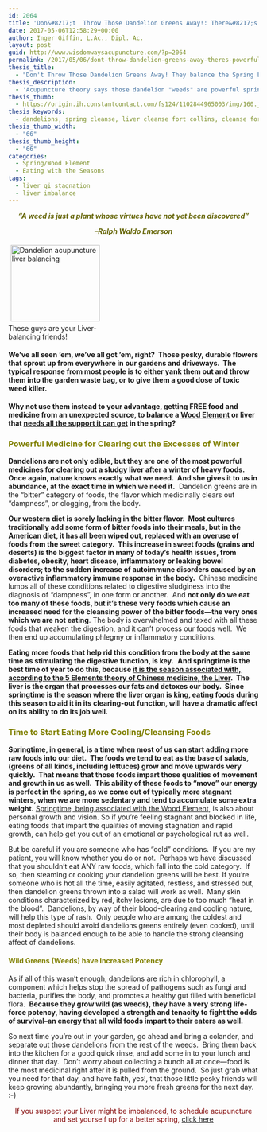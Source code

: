 ```yaml
---
id: 2064
title: 'Don&#8217;t  Throw Those Dandelion Greens Away!: There&#8217;s Powerful Medicine for Springtime in Those Garden Weeds'
date: 2017-05-06T12:58:29+00:00
author: Inger Giffin, L.Ac., Dipl. Ac.
layout: post
guid: http://www.wisdomwaysacupuncture.com/?p=2064
permalink: /2017/05/06/dont-throw-dandelion-greens-away-theres-powerful-medicine-springtime-garden-weeds/
thesis_title:
  - "Don't Throw Those Dandelion Greens Away! They balance the Spring Liver"
thesis_description:
  - 'Acupuncture theory says those dandelion "weeds" are powerful springtime, Liver-balancing medicine, clearing out the sluggishness of winter. '
thesis_thumb:
  - https://origin.ih.constantcontact.com/fs124/1102844965003/img/160.jpg
thesis_keywords:
  - dandelions, spring cleanse, liver cleanse fort collins, cleanse fort collins
thesis_thumb_width:
  - "66"
thesis_thumb_height:
  - "66"
categories:
  - Spring/Wood Element
  - Eating with the Seasons
tags:
  - liver qi stagnation
  - liver imbalance
---
```

<div align="center">
  <p>
    <span style="color: #636303;"><strong><em>&#8220;A weed is just a plant whose virtues have not yet been discovered&#8221;</em></strong></span>
  </p>
  
  <p>
    <span style="color: #636303;"><strong><em>&#8211;Ralph Waldo Emerson</em></strong></span>
  </p>
  
  <div align="center">
  </div>
</div>

<div style="width: 189px" class="wp-caption alignleft">
  <img class=" " style="margin: 5px; border: 0px none;" title="Dandelions balance your liver" src="https://origin.ih.constantcontact.com/fs124/1102844965003/img/160.jpg" alt="Dandelion acupuncture liver balancing" width="179" height="154" name="ACCOUNT.IMAGE.160" align="left" border="0" hspace="10" vspace="5" />
  
  <p class="wp-caption-text">
    These guys are your Liver-balancing friends!
  </p>
</div>

#### We&#8217;ve all seen &#8217;em, we&#8217;ve all got &#8217;em, right?  Those pesky, durable flowers that sprout up from everywhere in our gardens and driveways.  The typical response from most people is to either yank them out and throw them into the garden waste bag, or to give them a good dose of toxic weed killer.

**Why not use them instead to your advantage, getting FREE food and medicine from an unexpected source, to balance a [Wood Element](http://www.wisdomwaysacupuncture.com/2018/05/10/the-wood-element-of-acupuncture-theory/) or liver that [needs all the support it can get](http://www.wisdomwaysacupuncture.com/2011/03/21/its-wood-season-tips-for-keeping-your-liver-happy-this-spring/) in the spring?**

### <span style="color: #808000;">Powerful Medicine for Clearing out the Excesses of Winter</span>

**Dandelions are not only edible, but they are one of the most powerful medicines for clearing out a sludgy liver after a winter of heavy foods.  Once again, nature knows exactly what we need.  And she gives it to us in abundance, at the exact time in which we need it.**  Dandelion greens are in the &#8220;bitter&#8221; category of foods, the flavor which medicinally clears out &#8220;dampness&#8221;, or clogging, from the body.

**Our western diet is sorely lacking in the bitter flavor.  Most cultures traditionally add some form of bitter foods into their meals, but in the American diet, it has all been wiped out, replaced with an overuse of foods from the sweet category.  This increase in sweet foods (grains and deserts) is the biggest factor in many of today&#8217;s health issues, from diabetes, obesity, heart disease, inflammatory or leaking bowel disorders; to the sudden increase of autoimmune disorders caused by an overactive inflammatory immune response in the body.**  Chinese medicine lumps all of these conditions related to digestive sludginess into the diagnosis of &#8220;dampness&#8221;, in one form or another.  And **not only do we eat too many of these foods, but it&#8217;s these very foods which cause an increased need for the cleansing power of the bitter foods&#8212;the very ones which we are not eating**. The body is overwhelmed and taxed with all these foods that weaken the digestion, and it can&#8217;t process our foods well.  We then end up accumulating phlegmy or inflammatory conditions.

**Eating more foods that help rid this condition from the body at the same time as stimulating the digestive function, is key.**  **And springtime is the best time of year to do this, because [it is the season associated with, according to the 5 Elements theory of Chinese medicine, the Liver](http://www.wisdomwaysacupuncture.com/2018/03/09/ready-set-wood-season-what-acupuncture-theory-has-to-say-about-spring/).  The liver is the organ that processes our fats and detoxes our body.  Since springtime is the season where the liver organ is king, eating foods during this season to aid it in its clearing-out function, will have a dramatic affect on its ability to do its job well.**

### <span style="color: #808000;">Time to Start Eating More Cooling/Cleansing Foods</span>

**Springtime, in general, is a time when most of us can start adding more raw foods into our diet.  The foods we tend to eat as the base of salads, (greens of all kinds, including lettuces) grow and move upwards very quickly.  That means that those foods impart those qualities of movement and growth in us as well.  This ability of these foods to &#8220;move&#8221; our energy is perfect in the spring, as we come out of typically more stagnant winters, when we are more sedentary and tend to accumulate some extra weight.** [Springtime, being associated with the Wood Element](http://www.wisdomwaysacupuncture.com/2013/03/23/ready-set-wood-season-what-acupuncture-theory-has-to-say-about-spring/ "Ready, Set…WOOD SEASON! What Acupuncture Theory Has to Say About Spring"), is also about personal growth and vision. So if you&#8217;re feeling stagnant and blocked in life, eating foods that impart the qualities of moving stagnation and rapid growth, can help get you out of an emotional or psychological rut as well.

But be careful if you are someone who has &#8220;cold&#8221; conditions.  If you are my patient, you will know whether you do or not.  Perhaps we have discussed that you shouldn&#8217;t eat ANY raw foods, which fall into the cold category.  If so, then steaming or cooking your dandelion greens will be best. If you&#8217;re someone who is hot all the time, easily agitated, restless, and stressed out, then dandelion greens thrown into a salad will work as well.  Many skin conditions characterized by red, itchy lesions, are due to too much &#8220;heat in the blood&#8221;.  Dandelions, by way of their blood-clearing and cooling nature, will help this type of rash.  Only people who are among the coldest and most depleted should avoid dandelions greens entirely (even cooked), until their body is balanced enough to be able to handle the strong cleansing affect of dandelions.

#### <span style="color: #808000;">Wild Greens (Weeds) have Increased Potency</span>

As if all of this wasn&#8217;t enough, dandelions are rich in chlorophyll, a component which helps stop the spread of pathogens such as fungi and bacteria, purifies the body, and promotes a healthy gut filled with beneficial flora.  **Because they grow wild (as weeds), they have a very strong life-force potency, having developed a strength and tenacity to fight the odds of survival&#8211;an energy that all wild foods impart to their eaters as well.**

So next time you&#8217;re out in your garden, go ahead and bring a colander, and separate out those dandelions from the rest of the weeds.  Bring them back into the kitchen for a good quick rinse, and add some in to your lunch and dinner that day.  Don&#8217;t worry about collecting a bunch all at once&#8212;food is the most medicinal right after it is pulled from the ground.  So just grab what you need for that day, and have faith, yes!, that those little pesky friends will keep growing abundantly, bringing you more fresh greens for the next day.  :-)

<p style="text-align: center;">
  <span style="color: #800000;">If you suspect your Liver might be imbalanced, to schedule acupuncture and set yourself up for a better spring, <a title="Online Acupuncture Scheduling" href="http://www.wisdomwaysacupuncture.com/acupuncture-appointment-scheduling/">click here</a></span>
</p>

<p style="text-align: center;">
